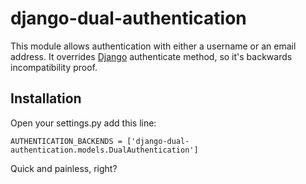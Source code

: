 # django-dual-authentication

This module allows authentication with either a username or an email address. It overrides [Django](https://www.djangoproject.com/) authenticate method, so it's backwards incompatibility proof.

## Installation

Open your settings.py add this line:

    AUTHENTICATION_BACKENDS = ['django-dual-authentication.models.DualAuthentication']

Quick and painless, right?

